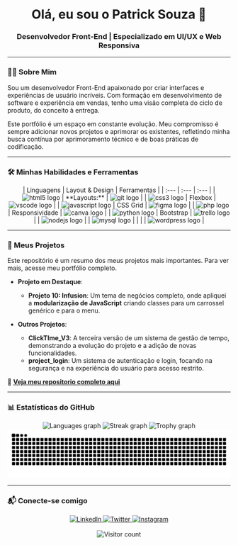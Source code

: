<h1 align="center">Olá, eu sou o Patrick Souza 👋</h1>
<h3 align="center">Desenvolvedor Front-End | Especializado em UI/UX e Web Responsiva</h3>

---

### 👨‍💻 Sobre Mim

Sou um desenvolvedor Front-End apaixonado por criar interfaces e experiências de usuário incríveis. Com formação em desenvolvimento de software e experiência em vendas, tenho uma visão completa do ciclo de produto, do conceito à entrega.

Este portfólio é um espaço em constante evolução. Meu compromisso é sempre adicionar novos projetos e aprimorar os existentes, refletindo minha busca contínua por aprimoramento técnico e de boas práticas de codificação.

---

### 🛠️ Minhas Habilidades e Ferramentas

<div align="center">
  | Linguagens | Layout & Design | Ferramentas |
  | :--- | :--- | :--- |
  | <img src="https://cdn.jsdelivr.net/gh/devicons/devicon/icons/html5/html5-original.svg" height="40" alt="html5 logo" /> | **Layouts:** | <img src="https://cdn.jsdelivr.net/gh/devicons/devicon/icons/git/git-original.svg" height="40" alt="git logo" /> |
  | <img src="https://cdn.jsdelivr.net/gh/devicons/devicon/icons/css3/css3-original.svg" height="40" alt="css3 logo" /> | Flexbox | <img src="https://cdn.jsdelivr.net/gh/devicons/devicon/icons/vscode/vscode-original.svg" height="40" alt="vscode logo" /> |
  | <img src="https://cdn.jsdelivr.net/gh/devicons/devicon/icons/javascript/javascript-original.svg" height="40" alt="javascript logo" /> | CSS Grid | <img src="https://cdn.jsdelivr.net/gh/devicons/devicon/icons/figma/figma-original.svg" height="40" alt="figma logo" /> |
  | <img src="https://cdn.jsdelivr.net/gh/devicons/devicon/icons/php/php-original.svg" height="40" alt="php logo" /> | Responsividade | <img src="https://cdn.jsdelivr.net/gh/devicons/devicon/icons/canva/canva-original.svg" height="40" alt="canva logo" /> |
  | <img src="https://cdn.jsdelivr.net/gh/devicons/devicon/icons/python/python-original.svg" height="40" alt="python logo" /> | Bootstrap | <img src="https://cdn.jsdelivr.net/gh/devicons/devicon/icons/trello/trello-plain.svg" height="40" alt="trello logo" /> |
  | <img src="https://cdn.jsdelivr.net/gh/devicons/devicon/icons/nodejs/nodejs-original.svg" height="40" alt="nodejs logo" /> | | <img src="https://cdn.jsdelivr.net/gh/devicons/devicon/icons/mysql/mysql-original.svg" height="40" alt="mysql logo" /> |
  | | | <img src="https://cdn.jsdelivr.net/gh/devicons/devicon/icons/wordpress/wordpress-original.svg" height="40" alt="wordpress logo" /> |
</div>

---

### 🚀 Meus Projetos

Este repositório é um resumo dos meus projetos mais importantes. Para ver mais, acesse meu portfólio completo.

-   **Projeto em Destaque**:
    -   **Projeto 10: Infusion**: Um tema de negócios completo, onde apliquei a **modularização de JavaScript** criando classes para um carrossel genérico e para o menu.

-   **Outros Projetos**:
    -   **ClickTIme_V3**: A terceira versão de um sistema de gestão de tempo, demonstrando a evolução do projeto e a adição de novas funcionalidades.
    -   **project_login**: Um sistema de autenticação e login, focando na segurança e na experiência do usuário para acesso restrito.

🔗 [**Veja meu repositorio completo aqui**](https://github.com/PatrickCaramico?tab=repositories)

---

### 📊 Estatísticas do GitHub

<div align="center">
  <img src="https://github-readme-stats.vercel.app/api/top-langs?username=patrickcaramico&locale=en&hide_title=false&layout=compact&card_width=320&langs_count=5&theme=dracula&hide_border=false&order=2" height="150" alt="Languages graph" />
  <img src="https://streak-stats.demolab.com?user=patrickcaramico&locale=en&mode=daily&theme=dracula&hide_border=false&border_radius=5&order=3" height="150" alt="Streak graph" />
  <img src="https://github-profile-trophy.vercel.app?username=patrickcaramico&theme=dracula&column=-1&row=1&margin-w=8&margin-h=8&no-bg=false&no-frame=false&order=4" height="150" alt="Trophy graph" />
</div>

<div align="center">
  <img src="https://raw.githubusercontent.com/patrickcaramico/patrickcaramico/output/snake.svg" alt="Snake animation" />
</div>

---

### 📬 Conecte-se comigo

<div align="center">
  <a href="https://www.linkedin.com/in/patrickcaramico/" target="_blank">
    <img src="https://img.shields.io/badge/LinkedIn-0A66C2?style=for-the-badge&logo=linkedin&logoColor=white" alt="LinkedIn" />
  </a>
  <a href="https://x.com/CaramicoPatrick" target="_blank">
    <img src="https://img.shields.io/badge/Twitter-1DA1F2?style=for-the-badge&logo=twitter&logoColor=white" alt="Twitter" />
  </a>
  <a href="https://www.instagram.com/patrickcaramico" target="_blank">
    <img src="https://img.shields.io/badge/Instagram-E4405F?style=for-the-badge&logo=instagram&logoColor=white" alt="Instagram" />
  </a>
</div>

<br>
<div align="center">
  <img src="https://visitor-badge.laobi.icu/badge?page_id=patrickcaramico.patrickcaramico&" alt="Visitor count" />
</div>


